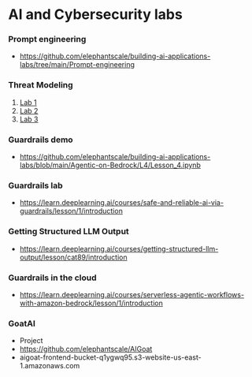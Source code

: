 # AI and Cybersecurity labs

### Prompt engineering
* https://github.com/elephantscale/building-ai-applications-labs/tree/main/Prompt-engineering

### Threat Modeling

1. [Lab 1](threat-modeling-for-AI/README_01.md)
2. [Lab 2](threat-modeling-for-AI/README_02.md)
3. [Lab 3](threat-modeling-for-AI/README_03.md)

### Guardrails demo
* https://github.com/elephantscale/building-ai-applications-labs/blob/main/Agentic-on-Bedrock/L4/Lesson_4.ipynb

### Guardrails lab
* https://learn.deeplearning.ai/courses/safe-and-reliable-ai-via-guardrails/lesson/1/introduction

### Getting Structured LLM Output
* https://learn.deeplearning.ai/courses/getting-structured-llm-output/lesson/cat89/introduction

### Guardrails in the cloud
* https://learn.deeplearning.ai/courses/serverless-agentic-workflows-with-amazon-bedrock/lesson/1/introduction

### GoatAI

* Project
* https://github.com/elephantscale/AIGoat
* aigoat-frontend-bucket-q1ygwq95.s3-website-us-east-1.amazonaws.com


